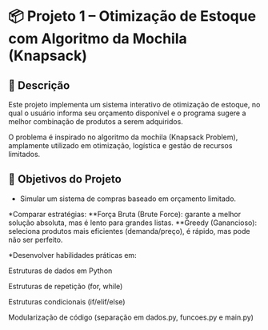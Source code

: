 # 📦 Projeto 1 – Otimização de Estoque com Algoritmo da Mochila (Knapsack)

## 📖 Descrição

Este projeto implementa um sistema interativo de otimização de estoque, no qual o usuário informa seu orçamento disponível e o programa sugere a melhor combinação de produtos a serem adquiridos.

O problema é inspirado no algoritmo da mochila (Knapsack Problem), amplamente utilizado em otimização, logística e gestão de recursos limitados.

## 🎯 Objetivos do Projeto

* Simular um sistema de compras baseado em orçamento limitado.
  
*Comparar estratégias:
**Força Bruta (Brute Force): garante a melhor solução absoluta, mas é lento para grandes listas.
**Greedy (Ganancioso): seleciona produtos mais eficientes (demanda/preço), é rápido, mas pode não ser perfeito.

*Desenvolver habilidades práticas em:

Estruturas de dados em Python

Estruturas de repetição (for, while)

Estruturas condicionais (if/elif/else)

Modularização de código (separação em dados.py, funcoes.py e main.py)
